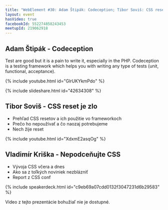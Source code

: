 ```yaml
---
title: "WebElement #30: Adam Štipák: Codeception; Tibor Soviš: CSS reset; Vladimír Kriška: Don't underestimate CSS"
layout: event
hasVideo: true
facebookId: 552274858243453
meetupId: 219062918
---
```


## Adam Štipák - Codeception

Test are good but it is a pain to write it, especially in the PHP. Codeception is a testing framework which helps you
with writing any type of tests (unit, functional, acceptance).

{% include youtube.html id="GlrUKYkmPdo" %}

{% include slideshare.html id="42634308" %}


## Tibor Soviš - CSS reset je zlo

- Prehľad CSS resetov a ich použitie vo frameworkoch
- Prečo ho nepoužívať a čo naozaj potrebujeme
- Nech žije reset

{% include youtube.html id="XdxmE2asqOg" %}


## Vladimír Kriška - Nepodceňujte CSS

- Vývoja CSS včera a dnes
- Ako sa z toľkých noviniek nezblázniť
- Report z CSS conf

{% include speakerdeck.html id="c9eb69a07cdd0132f3047231d6b29583" %}

Video z tejto prezentácie bohužiaľ nie je dostupné.